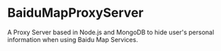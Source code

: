 # BaiduMapProxyServer
A Proxy Server based in Node.js and MongoDB to hide user's personal information when using Baidu Map Services.



